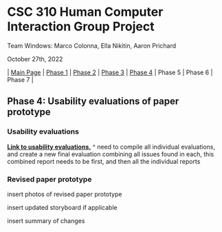 # CSC 310 Human Computer Interaction Group Project

Team Windows: Marco Colonna, Ella Nikitin, Aaron Prichard

October 27th, 2022

| [Main Page](https://github.com/marco-colonna/csc-310-project) | [Phase 1](https://github.com/marco-colonna/csc-310-project/blob/main/phase1.md) | [Phase 2](https://github.com/marco-colonna/csc-310-project/blob/main/phase2.md) | [Phase 3](https://github.com/marco-colonna/csc-310-project/blob/main/phase3.md) | [Phase 4](https://github.com/marco-colonna/csc-310-project/blob/main/phase4.md) | Phase 5 | Phase 6 | Phase 7 |

## Phase 4: Usability evaluations of paper prototype

### Usability evaluations

[**Link to usability evaluations.**]()
^ need to compile all individual evaluations, and create a new final evaluation combining all issues found in each, this combined report needs to be first, and then all the individual reports

### Revised paper prototype

insert photos of revised paper prototype

insert updated storyboard if applicable

insert summary of changes

